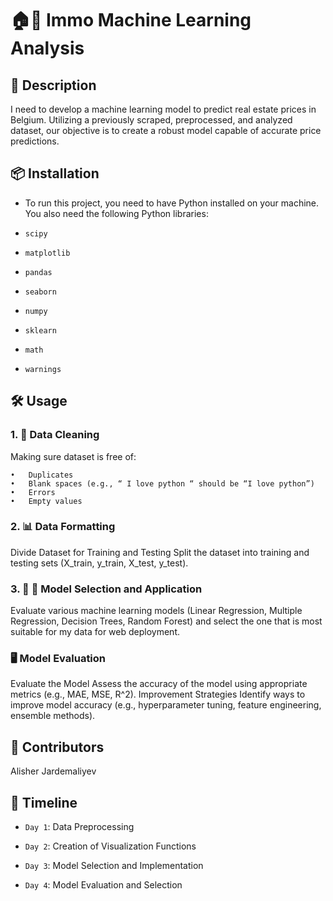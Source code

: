 # 🏠🏢 Immo Machine Learning Analysis


## 📜 Description


I need to develop a machine learning model to predict real estate prices in Belgium. 
Utilizing a previously scraped, preprocessed, and analyzed dataset, our objective is to create a robust model capable
of accurate price predictions.



## 📦 Installation
 
- To run this project, you need to have Python installed on your machine.
  You also need the following Python libraries:

- `scipy`

- `matplotlib`

- `pandas`

- `seaborn`

- `numpy`

- `sklearn`

- `math`

- `warnings`


## 🛠️ Usage
  
### 1. 🧹 Data Cleaning

Making sure dataset is free of:

	•	Duplicates
	•	Blank spaces (e.g., “ I love python “ should be “I love python”)
	•	Errors
	•	Empty values


### 2. 📊 Data Formatting

Divide Dataset for Training and Testing 
Split the dataset into training and testing sets (X_train, y_train, X_test, y_test).


### 3. 🔄 📝 Model Selection and Application
Evaluate various machine learning models (Linear Regression, Multiple Regression, Decision Trees, Random Forest) 
and select the one that is most suitable for my data for web deployment.


### 🖥️ Model Evaluation
Evaluate the Model 
Assess the accuracy of the model using appropriate metrics (e.g., MAE, MSE, R^2). 
Improvement Strategies
Identify ways to improve model accuracy (e.g., hyperparameter tuning, feature engineering, ensemble methods).


## 👥 Contributors

Alisher Jardemaliyev 


## 📅 Timeline

- `Day 1`: Data Preprocessing

- `Day 2`: Creation of Visualization Functions

- `Day 3`: Model Selection and Implementation

- `Day 4`: Model Evaluation and Selection